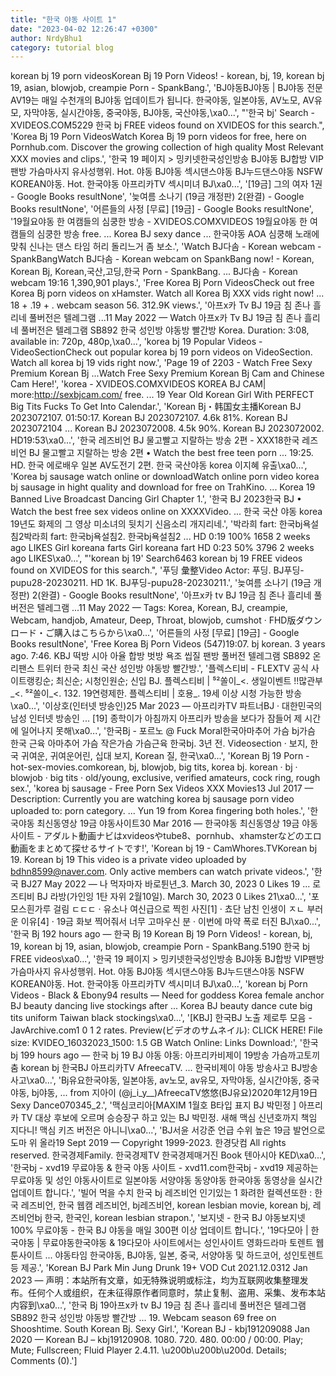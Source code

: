 ```yaml
---
title: "한국 야동 사이트 1"
date: "2023-04-02 12:26:47 +0300"
author: NrdyBhu1
category: tutorial blog
---
```

korean bj 19 porn videosKorean Bj 19 Porn Videos! - korean, bj, 19, korean bj 19, asian, blowjob, creampie Porn - SpankBang.', 'BJ야동BJ야동 | BJ야동 전문 AV19는 매일 수천개의 BJ야동 업데이트가 됩니다. 한국야동, 일본야동, AV노모, AV유모, 자막야동, 실시간야동, 중국야동, BJ야동, 국산야동,\xa0...', "'한국 bj' Search - XVIDEOS.COM5229 한국 bj FREE videos found on XVIDEOS for this search.", 'Korea Bj 19 Porn VideosWatch Korea Bj 19 porn videos for free, here on Pornhub.com. Discover the growing collection of high quality Most Relevant XXX movies and clips.', '한국 19 페이지 > 밍키넷한국성인방송 BJ야동 BJ합방 VIP팬방 가슴마사지 유사성행위. Hot. 야동 BJ야동 섹시댄스야동 BJ누드댄스야동 NSFW KOREAN야동. Hot. 한국야동 아프리카TV 섹시미녀 BJ\xa0...', '[19금] 그의 여자 1권 - Google Books resultNone', '늦여름 소나기 (19금 개정판) 2(완결) - Google Books resultNone', '어른들의 사정 [무료] [19금] - Google Books resultNone', '19월요야동 한 여캠들의 심쿵한 방송 - XVIDEOS.COMXVIDEOS 19월요야동 한 여캠들의 심쿵한 방송 free. ... Korea BJ sexy dance ... 한국야동 AOA 심쿵해 노래에 맞춰 신나는 댄스 타임 허리 돌리느거 좀 보소.', 'Watch BJ다솜 - Korean webcam - SpankBangWatch BJ다솜 - Korean webcam on SpankBang now! - Korean, Korean Bj, Korean,국산,고딩,한국 Porn - SpankBang. ... BJ다솜 - Korean webcam 19:16 1,390,901 plays.', 'Free Korea Bj Porn VideosCheck out free Korea Bj porn videos on xHamster. Watch all Korea Bj XXX vids right now! ... 18 + .19 + . webcam season 56. 312.9K views.', '아프x카 Tv BJ 19금 침 존나 흘리네 풀버전은 텔레그램 ...11 May 2022 — Watch 아프x카 Tv BJ 19금 침 존나 흘리네 풀버전은 텔레그램 SB892 한국 성인방 야동방 빨간방 Korea. Duration: 3:08, available in: 720p, 480p,\xa0...', 'korea bj 19 Popular Videos - VideoSectionCheck out popular korea bj 19 porn videos on VideoSection. Watch all korea bj 19 vids right now.', 'Page 19 of 2203 - Watch Free Sexy Premium Korean Bj ...Watch Free Sexy Premium Korean Bj Cam and Chinese Cam Here!', 'korea - XVIDEOS.COMXVIDEOS KOREA BJ CAM| more:http://sexbjcam.com/ free. ... 19 Year Old Korean Girl With PERFECT Big Tits Fucks To Get Into Calendar.', 'Korean Bj・韩国女主播Korean BJ 2023072107. 01:50:17. Korean BJ 2023072107. 4.6k 81%. Korean BJ 2023072104 ... Korean BJ 2023072008. 4.5k 90%. Korean BJ 2023072002. HD19:53\xa0...', '한국 레즈비언 BJ 물고빨고 지랄하는 방송 2편 - XXX18한국 레즈비언 BJ 물고빨고 지랄하는 방송 2편 • Watch the best free teen porn ... 19:25. HD. 한국 에로배우 일본 AV도전기 2편. 한국 국산야동 korea 이지혜 유출\xa0...', 'Korea bj sausage watch online or downloadWatch online porn video korea bj sausage in hight quality and download for free on TrahKino. ... Korea 19 Banned Live Broadcast Dancing Girl Chapter 1.', '한국 BJ 2023한국 BJ • Watch the best free sex videos online on XXXXVideo. ... 한국 국산 야동 korea 19년도 화제의 그 영상 미소녀의 뒷치기 신음소리 개지리네.', '박라희 fart: 한국bj욕설침2박라희 fart: 한국bj욕설침2. 한국bj욕설침2 ... HD 0:19 100% 1658 2 weeks ago LIKES Girl koreana farts Girl koreana fart HD 0:23 50% 3796 2 weeks ago LIKES\xa0...', "'korean bj 19' Search6463 korean bj 19 FREE videos found on XVIDEOS for this search.", '푸딩 彙整Video Actor: 푸딩. BJ푸딩-pupu28-20230211. HD 1K. BJ푸딩-pupu28-20230211.', '늦여름 소나기 (19금 개정판) 2(완결) - Google Books resultNone', '아프x카 tv BJ 19금 침 존나 흘리네 풀버전은 텔레그램 ...11 May 2022 — Tags: Korea, Korean, BJ, creampie, Webcam, handjob, Amateur, Deep, Throat, blowjob, cumshot · FHD版ダウンロード・ご購入はこちらから\xa0...', '어른들의 사정 [무료] [19금] - Google Books resultNone', 'Free Korea Bj Porn Videos (547)19:07. bj korean. 3 years ago. 7:46. KBJ 떡방 시아 아율 합방 벗방 욕조 씹질 팬방 풀버전 텔레그램 SB892 온리팬스 트위터 한국 최신 국산 성인방 야동방 빨간방.', '플렉스티비 - FLEXTV 공식 사이트랭킹순; 최신순; 시청인원순; 신입 BJ. 플렉스티비 | ⁵²쏠이_<. 생일이벤트 !!많관부_<. ⁵²쏠이_<. 132. 19연령제한. 플렉스티비 | 호용_. 19세 이상 시청 가능한 방송\xa0...', '이상호(인터넷 방송인)25 Mar 2023 — 아프리카TV 파트너BJ · 대한민국의 남성 인터넷 방송인 ... [19] 종학이가 아침까지 아프리카 방송을 보다가 잠들어 제 시간에 일어나지 못해\xa0...', '한국Bj - 포르노 @ Fuck Moral한국아마추어 가슴 bj가슴 한국 근육 아마추어 가슴 작은가슴 가슴근육 한국bj. 3년 전. Videosection · 보지, 한국 귀여운, 귀여운어린, 십대 보지, Korean 질, 한국\xa0...', 'Korean Bj 19 Porn - hot-sex-movies.comkorean, bj, blowjob, big tits, korea bj. korean · bj · blowjob · big tits · old/young, exclusive, verified amateurs, cock ring, rough sex.', 'korea bj sausage - Free Porn Sex Videos XXX Movies13 Jul 2017 — Description: Currently you are watching korea bj sausage porn video uploaded to: porn category. ... Yun 19 from Korea fingering both holes.', '한국야동 최신동영상 19금 야동사이트30 Mar 2016 — 한국야동 최신동영상 19금 야동사이트 - アダルト動画ナビはxvideosやtube8、pornhub、xhamsterなどのエロ動画をまとめて探せるサイトです!', 'Korean bj 19 - CamWhores.TVKorean bj 19. Korean bj 19 This video is a private video uploaded by bdhn8599@naver.com. Only active members can watch private videos.', '한국 BJ27 May 2022 — 나 먹자마자 바로튄년_3. March 30, 2023 0 Likes 19 ... 로즈티비 BJ 라방(가인잉 1탄 자위 2월10일). March 30, 2023 0 Likes 21\xa0...', '포모스흰가루 걸림 ㄷㄷㄷ · 유소나 여신급으로 찍힌 사진[1] · 쵸단 남친 인생이 ㅈㄴ 부러운 이유[4] · 19금 화보 찍어줘서 너무 고마우신 분 · 이번에 마약 폭로 터진 BJ\xa0...', '한국 Bj 192 hours ago — 한국 Bj 19 Korean Bj 19 Porn Videos! - korean, bj, 19, korean bj 19, asian, blowjob, creampie Porn - SpankBang.5190 한국 bj FREE videos\xa0...', '한국 19 페이지 > 밍키넷한국성인방송 BJ야동 BJ합방 VIP팬방 가슴마사지 유사성행위. Hot. 야동 BJ야동 섹시댄스야동 BJ누드댄스야동 NSFW KOREAN야동. Hot. 한국야동 아프리카TV 섹시미녀 BJ\xa0...', 'korean bj Porn Videos - Black & Ebony94 results — Need for goddess Korea female anchor BJ beauty dancing live stockings after ... Korea BJ beauty dance cute big tits uniform Taiwan black stockings\xa0...', '[KBJ] 한국BJ 노출 제로투 모음 - JavArchive.com1 0 1 2 rates. Preview(ビデオのサムネイル): CLICK HERE! File size: KVIDEO_16032023_1500: 1.5 GB Watch Online: Links Download:', '한국 bj 199 hours ago — 한국 bj 19 BJ 야동 야동: 아프리카비제이 19방송 가슴까고토끼춤 korean bj 한국BJ 아프리카TV AfreecaTV. ... 한국비제이 야동 방송사고 BJ방송사고\xa0...', 'Bj유요한국야동, 일본야동, av노모, av유모, 자막야동, 실시간야동, 중국야동, bj야동, ... from 지아이 (@j_i_y__)AfreecaTV悠悠(BJ유요)2020年12月19日Sexy Dance070345_2.', '맥심코리아[MAXIM 1월호 B타입 표지 BJ 박민정 ] 아프리카 TV 대상 후보에 오르며 승승장구 하고 있는 BJ 박민정. 새해 맥심 신년호까지 책임 지다니! 맥심 키즈 버전은 아니니\xa0...', 'BJ서윤 서강준 언급 수위 높은 19금 발언으로 도마 위 올라19 Sept 2019 — Copyright 1999-2023. 한경닷컴 All rights reserved. 한국경제Family. 한국경제TV 한국경제매거진 Book 텐아시아 KED\xa0...', '한국bj - xvd19 무료야동 & 한국 야동 사이트 - xvd11.com한국bj - xvd19 제공하는 무료야동 및 성인 야동사이트로 일본야동 서양야동 동양야동 한국야동 동영상을 실시간 업데이트 합니다.', '빌어 먹을 수치 한국 bj 레즈비언 인기있는 1 화려한 컬렉션또한 : 한국 레즈비언, 한국 웹캠 레즈비언, bj레즈비언, korean lesbian movie, korean bj, 레즈비언bj 한국, 한국인, korean lesbian strapon.', '보지넷 - 한국 BJ 야동보지넷 100% 무료야동 - 한국 BJ 야동을 매일 300편 이상 업데이트 합니다.', '19다모아 | 한국야동 | 무료야동한국야동 & 19다모아 사이트에서는 성인사이트 영화드라마 토렌트 웹툰사이트 ... 야동타임 한국야동, BJ야동, 일본, 중국, 서양야동 및 하드코어, 성인토렌트등 제공.', 'Korean BJ Park Min Jung Drunk 19+ VOD Cut 2021.12.0312 Jan 2023 — 声明：本站所有文章，如无特殊说明或标注，均为互联网收集整理发布。任何个人或组织，在未征得原作者同意时，禁止复制、盗用、采集、发布本站内容到\xa0...', '한국 Bj 19아프x카 tv BJ 19금 침 존나 흘리네 풀버전은 텔레그램 SB892 한국 성인방 야동방 빨간방 ... 19. Webcam season 69 free on Shooshtime. South Korean Bj. Sexy Girl.', 'Korean BJ - kbj191209088 Jan 2020 — Korean BJ – kbj19120908. 1080. 720. 480. 00:00 / 00:00. Play; Mute; Fullscreen; Fluid Player 2.4.11. \u200b\u200b\u200d. Details; Comments (0).']